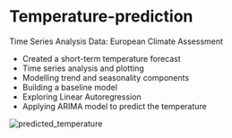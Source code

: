 # Temperature-prediction
Time Series Analysis 
Data: European Climate Assessment 
- Created a short-term temperature forecast
- Time series analysis and plotting
- Modelling trend and seasonality components
- Building a baseline model
- Exploring Linear Autoregression
- Applying ARIMA model to predict the temperature


![predicted_temperature](https://github.com/v-fruehmann/Temperature-prediction/assets/69976662/2d7c6740-6b1d-41f1-8dc4-ae4e493c68ef)
